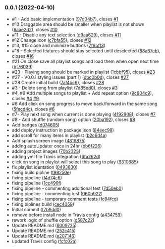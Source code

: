 ## <small>0.0.1 (2022-04-10)</small>

* #1 - Add basic implementation ([97d04b7](https://github.com/jviaches/projscope-music-player/commit/97d04b7)), closes [#1](https://github.com/jviaches/projscope-music-player/issues/1)
* #10 Draggable area should be smaller when playlist is not shown ([6aae2d2](https://github.com/jviaches/projscope-music-player/commit/6aae2d2)), closes [#10](https://github.com/jviaches/projscope-music-player/issues/10)
* #11 - Disable any text selection ([d9aa629](https://github.com/jviaches/projscope-music-player/commit/d9aa629)), closes [#11](https://github.com/jviaches/projscope-music-player/issues/11)
* #12 Change icon ([c7bfa55](https://github.com/jviaches/projscope-music-player/commit/c7bfa55)), closes [#12](https://github.com/jviaches/projscope-music-player/issues/12)
* #13, #15 close and minimize buttons ([7f9bff3](https://github.com/jviaches/projscope-music-player/commit/7f9bff3))
* #16 - Selected features should stay selected until deselected ([68a67cb](https://github.com/jviaches/projscope-music-player/commit/68a67cb)), closes [#16](https://github.com/jviaches/projscope-music-player/issues/16)
* #21 On close save all playlist songs and load them when open next time ([bf76039](https://github.com/jviaches/projscope-music-player/commit/bf76039))
* #23 - Playing song should be marked in playlist ([1cbbf95](https://github.com/jviaches/projscope-music-player/commit/1cbbf95)), closes [#23](https://github.com/jviaches/projscope-music-player/issues/23)
* #27 - V0.0.1 styling issues (part 1) ([dbc0b0d](https://github.com/jviaches/projscope-music-player/commit/dbc0b0d)), closes [#27](https://github.com/jviaches/projscope-music-player/issues/27)
* #28 Create initial build ([7af4bc6](https://github.com/jviaches/projscope-music-player/commit/7af4bc6)), closes [#28](https://github.com/jviaches/projscope-music-player/issues/28)
* #3 - Delete song from playlist ([7d85ed0](https://github.com/jviaches/projscope-music-player/commit/7d85ed0)), closes [#3](https://github.com/jviaches/projscope-music-player/issues/3)
* #4, #9 Add multiple songs to playlist + Add repeat option ([9c804c9](https://github.com/jviaches/projscope-music-player/commit/9c804c9)), closes [#4](https://github.com/jviaches/projscope-music-player/issues/4) [#9](https://github.com/jviaches/projscope-music-player/issues/9)
* #6 Add click on song progress to move back/forward in the same song ([5fecd4c](https://github.com/jviaches/projscope-music-player/commit/5fecd4c)), closes [#6](https://github.com/jviaches/projscope-music-player/issues/6)
* #7- Play next song when current is done playing ([4192808](https://github.com/jviaches/projscope-music-player/commit/4192808)), closes [#7](https://github.com/jviaches/projscope-music-player/issues/7)
* #8 - Add shuffle (random song) option ([20ba192](https://github.com/jviaches/projscope-music-player/commit/20ba192)), closes [#8](https://github.com/jviaches/projscope-music-player/issues/8)
* Add badges ([d074605](https://github.com/jviaches/projscope-music-player/commit/d074605))
* add deploy instruction in package.json ([84eec98](https://github.com/jviaches/projscope-music-player/commit/84eec98))
* add scroll for many items in playlist ([b2c6d4a](https://github.com/jviaches/projscope-music-player/commit/b2c6d4a))
* Add splash screen image ([4816875](https://github.com/jviaches/projscope-music-player/commit/4816875))
* adding autoUpdater once in 24hr ([bb6f226](https://github.com/jviaches/projscope-music-player/commit/bb6f226))
* adding project images ([70b2323](https://github.com/jviaches/projscope-music-player/commit/70b2323))
* adding yml file Travis integration ([6fa262d](https://github.com/jviaches/projscope-music-player/commit/6fa262d))
* click on song in playlist will select this song to play ([6310685](https://github.com/jviaches/projscope-music-player/commit/6310685))
* fix playlist identation ([0493830](https://github.com/jviaches/projscope-music-player/commit/0493830))
* fixing build pipline ([f98250e](https://github.com/jviaches/projscope-music-player/commit/f98250e))
* fixing pipeline ([f4d74c6](https://github.com/jviaches/projscope-music-player/commit/f4d74c6))
* fixing pipeline ([1cc496f](https://github.com/jviaches/projscope-music-player/commit/1cc496f))
* fixing pipeline - commenting additional test ([7d50eb0](https://github.com/jviaches/projscope-music-player/commit/7d50eb0))
* fixing pipeline - commenting test ([060b922](https://github.com/jviaches/projscope-music-player/commit/060b922))
* fixing pipeline - temporary comment tests ([fc84fcd](https://github.com/jviaches/projscope-music-player/commit/fc84fcd))
* fixing piplines build ([cec4059](https://github.com/jviaches/projscope-music-player/commit/cec4059))
* Initial commit ([f7b9dd0](https://github.com/jviaches/projscope-music-player/commit/f7b9dd0))
* remove before install node in Travis config ([a434759](https://github.com/jviaches/projscope-music-player/commit/a434759))
* rework logic of shuffle option ([d587c22](https://github.com/jviaches/projscope-music-player/commit/d587c22))
* Update README.md ([6009735](https://github.com/jviaches/projscope-music-player/commit/6009735))
* Update README.md ([252c415](https://github.com/jviaches/projscope-music-player/commit/252c415))
* Update README.md ([e207146](https://github.com/jviaches/projscope-music-player/commit/e207146))
* updated Travis config ([fcfc02a](https://github.com/jviaches/projscope-music-player/commit/fcfc02a))



